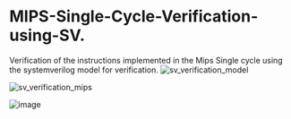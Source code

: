# MIPS-Single-Cycle-Verification-using-SV.
Verification of the instructions implemented in the Mips Single cycle using the systemverilog model for verification.
![sv_verification_model](https://user-images.githubusercontent.com/108389027/176380579-d94adb38-1d99-42ed-805e-ebfda7d61f70.svg)

![sv_verification_mips](https://user-images.githubusercontent.com/108389027/176380479-32ba5ebd-11f1-4506-b2cb-c0becbdad920.svg)

![image](https://user-images.githubusercontent.com/108389027/176378845-95b8d183-d72f-4e93-b939-bcab356188fd.png)
